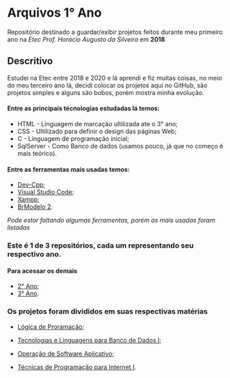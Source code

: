 # Arquivos 1° Ano 

Repositório destinado a guardar/exibir projetos feitos durante meu primeiro ano na _Etec Prof. Horácio Augusto da Silveira_ em **2018**

## Descritivo

Estudei na Etec entre 2018 e 2020 e lá aprendi e fiz muitas coisas, no meio do meu terceiro ano lá, decidi colocar os projetos aqui no GitHub, são projetos simples e alguns são bobos, porém mostra minha evolução.

#### Entre as principais técnologias estudadas lá temos:

* HTML - Linguagem de marcação ultilizada ate o 3° ano;
* CSS - Ultilizado para definir o design das páginas Web;
* C - Linguagem de programação inicial;
* SqlServer - Como Banco de dados (usamos pouco, já que no começo é mais teórico).

#### Entre as ferramentas mais usadas temos:

* [Dev-Cpp](https://sourceforge.net/projects/orwelldevcpp/);
* [Visual Studio Code](https://code.visualstudio.com);
* [Xampp](https://www.apachefriends.org/pt_br/index.html);
* [BrModelo 2](http://www.sis4.com/brModelo/antigo.html).

_Pode estar faltando algumas ferramentas, porém as mais usadas foram listadas_

### Este é 1 de 3 repositórios, cada um representando seu respectivo ano.

#### Para acessar os demais
* [2° Ano](https://github.com/SFV-CORE/ETEC2);
* [3° Ano](https://github.com/SFV-CORE/ETEC3).


### Os projetos foram divididos em suas respectivas matérias

* [Lógica de Proramação](https://github.com/SFV-CORE/ETEC1/tree/master/Logica_programacao);

* [Tecnologias e Linguagens para Banco de Dados I](https://github.com/SFV-CORE/ETEC1/tree/master/Tecnologias_Linguagens_BD_1);

* [Operação de Software Aplicativo](https://github.com/SFV-CORE/ETEC1/tree/master/Operacao_Software_Aplicativo);

* [Técnicas de Programação para Internet I](https://github.com/SFV-CORE/ETEC1/tree/master/Tecnicas_Programacao_internet_1).




